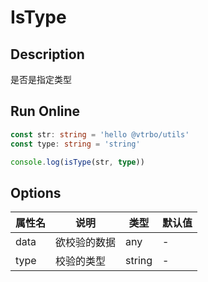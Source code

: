 # IsType

## Description
是否是指定类型

## Run Online

<RunCode :dependency="`
function toRawType(data: any): string {
  return Object.prototype.toString.call(data).slice(8, -1)
}
function isType(data: any, type: string): boolean {
  return toRawType(data).toLowerCase() === type.toLowerCase()
}`">

```ts
const str: string = 'hello @vtrbo/utils'
const type: string = 'string'

console.log(isType(str, type))
```

</RunCode>

## Options

<div class="utils-table">

| 属性名 | 说明 | 类型 | 默认值 |
| --- | --- | --- | --- |
| data | 欲校验的数据 | any | - |
| type | 校验的类型 | string | - |

</div>